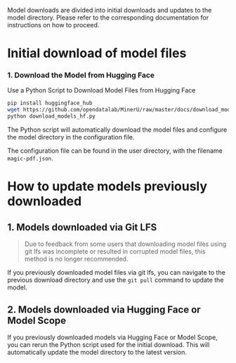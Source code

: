 Model downloads are divided into initial downloads and updates to the model directory. Please refer to the corresponding documentation for instructions on how to proceed.


# Initial download of model files

### 1. Download the Model from Hugging Face
Use a Python Script to Download Model Files from Hugging Face
```bash
pip install huggingface_hub
wget https://github.com/opendatalab/MinerU/raw/master/docs/download_models_hf.py
python download_models_hf.py
```
The Python script will automatically download the model files and configure the model directory in the configuration file.

The configuration file can be found in the user directory, with the filename `magic-pdf.json`.

# How to update models previously downloaded

## 1. Models downloaded via Git LFS

>Due to feedback from some users that downloading model files using git lfs was incomplete or resulted in corrupted model files, this method is no longer recommended.

If you previously downloaded model files via git lfs, you can navigate to the previous download directory and use the `git pull` command to update the model.

## 2. Models downloaded via Hugging Face or Model Scope

If you previously downloaded models via Hugging Face or Model Scope, you can rerun the Python script used for the initial download. This will automatically update the model directory to the latest version.
